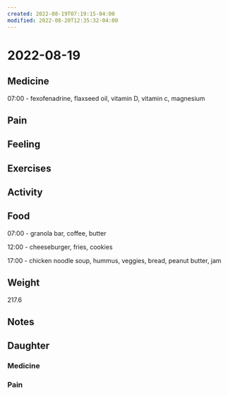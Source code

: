 ```yaml
---
created: 2022-08-19T07:19:15-04:00
modified: 2022-08-20T12:35:32-04:00
---
```


# 2022-08-19

## Medicine

07:00 - fexofenadrine, flaxseed oil, vitamin D, vitamin c, magnesium 

## Pain


## Feeling


## Exercises


## Activity


## Food

07:00 - granola bar, coffee, butter 

12:00 - cheeseburger, fries, cookies

17:00 - chicken noodle soup, hummus, veggies, bread, peanut butter, jam


## Weight

217.6

## Notes



## Daughter


### Medicine


### Pain
